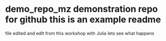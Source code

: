 # demo_repo_mz demonstration repo for github this is an example readme
file edited and edIt from this workshop
with Julia lets see what happens

